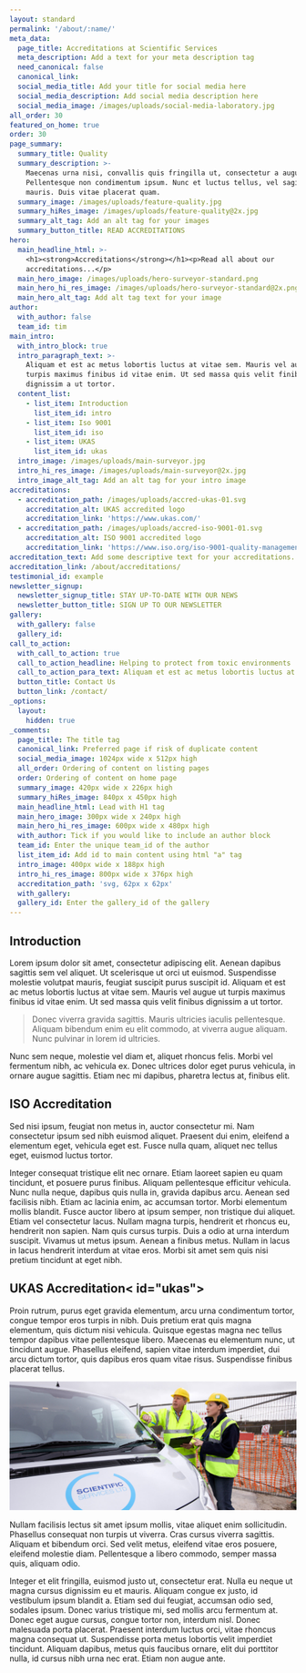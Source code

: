 ```yaml
---
layout: standard
permalink: '/about/:name/'
meta_data:
  page_title: Accreditations at Scientific Services
  meta_description: Add a text for your meta description tag
  need_canonical: false
  canonical_link:
  social_media_title: Add your title for social media here
  social_media_description: Add social media description here
  social_media_image: /images/uploads/social-media-laboratory.jpg
all_order: 30
featured_on_home: true
order: 30
page_summary:
  summary_title: Quality
  summary_description: >-
    Maecenas urna nisi, convallis quis fringilla ut, consectetur a augue.
    Pellentesque non condimentum ipsum. Nunc et luctus tellus, vel sagittis
    mauris. Duis vitae placerat quam.
  summary_image: /images/uploads/feature-quality.jpg
  summary_hiRes_image: /images/uploads/feature-quality@2x.jpg
  summary_alt_tag: Add an alt tag for your images
  summary_button_title: READ ACCREDITATIONS
hero:
  main_headline_html: >-
    <h1><strong>Accreditations</strong></h1><p>Read all about our
    accreditations...</p>
  main_hero_image: /images/uploads/hero-surveyor-standard.png
  main_hero_hi_res_image: /images/uploads/hero-surveyor-standard@2x.png
  main_hero_alt_tag: Add alt tag text for your image
author:
  with_author: false
  team_id: tim
main_intro:
  with_intro_block: true
  intro_paragraph_text: >-
    Aliquam et est ac metus lobortis luctus at vitae sem. Mauris vel augue ut
    turpis maximus finibus id vitae enim. Ut sed massa quis velit finibus
    dignissim a ut tortor.
  content_list:
    - list_item: Introduction
      list_item_id: intro
    - list_item: Iso 9001
      list_item_id: iso
    - list_item: UKAS
      list_item_id: ukas
  intro_image: /images/uploads/main-surveyor.jpg
  intro_hi_res_image: /images/uploads/main-surveyor@2x.jpg
  intro_image_alt_tag: Add an alt tag for your intro image
accreditations:
  - accreditation_path: /images/uploads/accred-ukas-01.svg
    accreditation_alt: UKAS accredited logo
    accreditation_link: 'https://www.ukas.com/'
  - accreditation_path: /images/uploads/accred-iso-9001-01.svg
    accreditation_alt: ISO 9001 accredited logo
    accreditation_link: 'https://www.iso.org/iso-9001-quality-management.html'
accreditation_text: Add some descriptive text for your accreditations.
accreditation_link: /about/accreditations/
testimonial_id: example
newsletter_signup:
  newsletter_signup_title: STAY UP-TO-DATE WITH OUR NEWS
  newsletter_button_title: SIGN UP TO OUR NEWSLETTER
gallery:
  with_gallery: false
  gallery_id:
call_to_action:
  with_call_to_action: true
  call_to_action_headline: Helping to protect from toxic environments
  call_to_action_para_text: Aliquam et est ac metus lobortis luctus at vitae sem.
  button_title: Contact Us
  button_link: /contact/
_options:
  layout:
    hidden: true
_comments:
  page_title: The title tag
  canonical_link: Preferred page if risk of duplicate content
  social_media_image: 1024px wide x 512px high
  all_order: Ordering of content on listing pages
  order: Ordering of content on home page
  summary_image: 420px wide x 226px high
  summary_hiRes_image: 840px x 450px high
  main_headline_html: Lead with H1 tag
  main_hero_image: 300px wide x 240px high
  main_hero_hi_res_image: 600px wide x 480px high
  with_author: Tick if you would like to include an author block
  team_id: Enter the unique team_id of the author
  list_item_id: Add id to main content using html "a" tag
  intro_image: 400px wide x 188px high
  intro_hi_res_image: 800px wide x 376px high
  accreditation_path: 'svg, 62px x 62px'
  with_gallery:
  gallery_id: Enter the gallery_id of the gallery
---
```


## Introduction<a id="intro"></a>

Lorem ipsum dolor sit amet, consectetur adipiscing elit. Aenean dapibus sagittis sem vel aliquet. Ut scelerisque ut orci ut euismod. Suspendisse molestie volutpat mauris, feugiat suscipit purus suscipit id. Aliquam et est ac metus lobortis luctus at vitae sem. Mauris vel augue ut turpis maximus finibus id vitae enim. Ut sed massa quis velit finibus dignissim a ut tortor.

> Donec viverra gravida sagittis. Mauris ultricies iaculis pellentesque. Aliquam bibendum enim eu elit commodo, at viverra augue aliquam. Nunc pulvinar in lorem id ultricies.

Nunc sem neque, molestie vel diam et, aliquet rhoncus felis. Morbi vel fermentum nibh, ac vehicula ex. Donec ultrices dolor eget purus vehicula, in ornare augue sagittis. Etiam nec mi dapibus, pharetra lectus at, finibus elit.

## ISO Accreditation<a id="iso"></a>

Sed nisi ipsum, feugiat non metus in, auctor consectetur mi. Nam consectetur ipsum sed nibh euismod aliquet. Praesent dui enim, eleifend a elementum eget, vehicula eget est. Fusce nulla quam, aliquet nec tellus eget, euismod luctus tortor.

Integer consequat tristique elit nec ornare. Etiam laoreet sapien eu quam tincidunt, et posuere purus finibus. Aliquam pellentesque efficitur vehicula. Nunc nulla neque, dapibus quis nulla in, gravida dapibus arcu. Aenean sed facilisis nibh. Etiam ac lacinia enim, ac accumsan tortor. Morbi elementum mollis blandit. Fusce auctor libero at ipsum semper, non tristique dui aliquet. Etiam vel consectetur lacus. Nullam magna turpis, hendrerit et rhoncus eu, hendrerit non sapien. Nam quis cursus turpis. Duis a odio at urna interdum suscipit. Vivamus ut metus ipsum. Aenean a finibus metus. Nullam in lacus in lacus hendrerit interdum at vitae eros. Morbi sit amet sem quis nisi pretium tincidunt at eget nibh.

## UKAS Accreditation< id="ukas"></a>

Proin rutrum, purus eget gravida elementum, arcu urna condimentum tortor, congue tempor eros turpis in nibh. Duis pretium erat quis magna elementum, quis dictum nisi vehicula. Quisque egestas magna nec tellus tempor dapibus vitae pellentesque libero. Maecenas eu elementum nunc, ut tincidunt augue. Phasellus eleifend, sapien vitae interdum imperdiet, dui arcu dictum tortor, quis dapibus eros quam vitae risus. Suspendisse finibus placerat tellus.

![image of surveyor at work](/images/uploads/main-surveyor-building-site@2x.jpg)

Nullam facilisis lectus sit amet ipsum mollis, vitae aliquet enim sollicitudin. Phasellus consequat non turpis ut viverra. Cras cursus viverra sagittis. Aliquam et bibendum orci. Sed velit metus, eleifend vitae eros posuere, eleifend molestie diam. Pellentesque a libero commodo, semper massa quis, aliquam odio.

Integer et elit fringilla, euismod justo ut, consectetur erat. Nulla eu neque ut magna cursus dignissim eu et mauris. Aliquam congue ex justo, id vestibulum ipsum blandit a. Etiam sed dui feugiat, accumsan odio sed, sodales ipsum. Donec varius tristique mi, sed mollis arcu fermentum at. Donec eget augue cursus, congue tortor non, interdum nisl. Donec malesuada porta placerat. Praesent interdum luctus orci, vitae rhoncus magna consequat ut. Suspendisse porta metus lobortis velit imperdiet tincidunt. Aliquam dapibus, metus quis faucibus ornare, elit dui porttitor nulla, id cursus nibh urna nec erat. Etiam non augue ante.